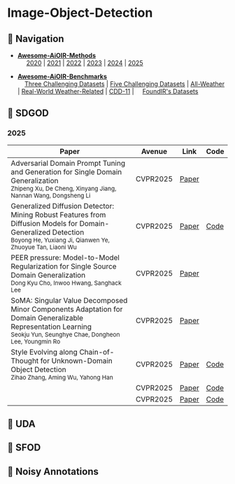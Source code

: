 # Image-Object-Detection
## 🧭 Navigation

- **[Awesome-AiOIR-Methods](#all-in-one-image-restoration-paper-list)**
  <br>&nbsp;&nbsp;&nbsp;&nbsp; [2020](#2020) | [2021](#2021) | [2022](#2022) | [2023](#2023) | [2024](#2024) | [2025](#2025)

- **[Awesome-AiOIR-Benchmarks](#all-in-one-image-restoration-performance-comparison)**
  <br>&nbsp;&nbsp;&nbsp;&nbsp;[Three Challenging Datasets](#performance-comparisons-of-aioir-models-on-three-challenging-datasets) | [Five Challenging Datasets](#performance-comparisons-of-aioir-models-on-five-challenging-datasets) | [All-Weather](#performance-comparisons-of-aioir-models-on-all-weather-datasets) | [Real-World Weather-Related](#performance-comparisons-of-aioir-models-on-real-world-weather-related-datasets) | [CDD-11](#performance-comparisons-of-aioir-models-on-cdd-11-datasets) | &nbsp;&nbsp;&nbsp;&nbsp;[FoundIR's Datasets](#performance-comparisons-of-aioir-models-on-foundirs-real-world-datasets)


## 📖 SDGOD
### 2025
| Paper | Avenue | Link | Code |
|-------|--------|------|------|
| Adversarial Domain Prompt Tuning and Generation for Single Domain  Generalization <br><sub>Zhipeng Xu, De Cheng, Xinyang Jiang, Nannan Wang, Dongsheng Li</sub> | CVPR2025 | [Paper](https://openaccess.thecvf.com/content/CVPR2025/papers/Xu_Adversarial_Domain_Prompt_Tuning_and_Generation_for_Single_Domain_Generalization_CVPR_2025_paper.pdf) ||
| Generalized Diffusion Detector: Mining Robust Features from Diffusion Models  for Domain-Generalized Detection <br><sub>Boyong He, Yuxiang Ji, Qianwen Ye, Zhuoyue Tan, Liaoni Wu</sub> | CVPR2025 | [Paper](https://openaccess.thecvf.com/content/CVPR2025/html/He_Generalized_Diffusion_Detector_Mining_Robust_Features_from_Diffusion_Models_for_CVPR_2025_paper.html)| [Code](https://github.com/heboyong/Generalized-Diffusion-Detector) |
| PEER pressure: Model-to-Model Regularization for Single Source Domain Generalization <br><sub>Dong Kyu Cho, Inwoo Hwang, Sanghack Lee</sub> | CVPR2025 | [Paper](https://openaccess.thecvf.com/content/CVPR2025/html/Cho_PEER_Pressure_Model-to-Model_Regularization_for_Single_Source_Domain_Generalization_CVPR_2025_paper.html)| |
|  SoMA: Singular Value Decomposed Minor Components Adaptation  for Domain Generalizable Representation Learning<br><sub>Seokju Yun, Seunghye Chae, Dongheon Lee, Youngmin Ro</sub> | CVPR2025 | [Paper](https://openaccess.thecvf.com/content/CVPR2025/html/Yun_SoMA_Singular_Value_Decomposed_Minor_Components_Adaptation_for_Domain_Generalizable_CVPR_2025_paper.html)| |
|  Style Evolving along Chain-of-Thought for Unknown-Domain Object Detection<br><sub>Zihao Zhang, Aming Wu, Yahong Han</sub> | CVPR2025 | [Paper](https://openaccess.thecvf.com/content/CVPR2025/html/Zhang_Style_Evolving_along_Chain-of-Thought_for_Unknown-Domain_Object_Detection_CVPR_2025_paper.html)| [Code](https://github.com/ZZ2490/SE-COT) |
|  <br><sub></sub> | CVPR2025 | [Paper]()| [Code]() |
|  <br><sub></sub> | CVPR2025 | [Paper]()| [Code]() |
## 📖 UDA
## 📖 SFOD
## 📖 Noisy Annotations


